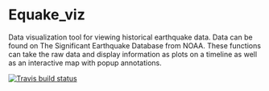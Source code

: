 # Equake_viz
Data visualization tool for viewing historical earthquake data. 
Data can be found on The Significant Earthquake Database from NOAA.
These functions can take the raw data and display information as 
plots on a timeline as well as an interactive map with popup annotations.

<!-- badges: start -->
[![Travis build status](https://travis-ci.org/jluthy/Equake_viz.svg?branch=master)](https://travis-ci.org/jluthy/Equake_viz)
<!-- badges: end -->